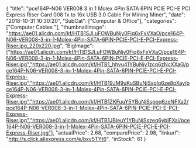 {
	"title": "pce164P-N06 VER008 3 in 1 Molex 4Pin SATA 6PIN PCIE PCI-E PCI Express Riser Card 008 1x to 16x USB 3.0 Cable For Mining Miner",
	"date": "2018-10-31 10:30:20",
	"SubCat": ["Computer & Office"],
	"categories": ["Computer Cables "],
	"thumbnailImage": "https://ae01.alicdn.com/kf/HTB1SJI.uFOWBuNjy0Fiq6xFxVXaO/pce164P-N06-VER008-3-in-1-Molex-4Pin-SATA-6PIN-PCIE-PCI-E-PCI-Express-Riser.jpg_220x220.jpg",
	"BigImage": ["https://ae01.alicdn.com/kf/HTB1SJI.uFOWBuNjy0Fiq6xFxVXaO/pce164P-N06-VER008-3-in-1-Molex-4Pin-SATA-6PIN-PCIE-PCI-E-PCI-Express-Riser.jpg","https://ae01.alicdn.com/kf/HTB1_hhvu41YBuNjy1zcq6zNcXXaG/pce164P-N06-VER008-3-in-1-Molex-4Pin-SATA-6PIN-PCIE-PCI-E-PCI-Express-Riser.jpg","https://ae01.alicdn.com/kf/HTB19JM9uKuSBuNjSsplq6ze8pXay/pce164P-N06-VER008-3-in-1-Molex-4Pin-SATA-6PIN-PCIE-PCI-E-PCI-Express-Riser.jpg","https://ae01.alicdn.com/kf/HTB1ZKFuuY5YBuNjSspoq6zeNFXa2/pce164P-N06-VER008-3-in-1-Molex-4Pin-SATA-6PIN-PCIE-PCI-E-PCI-Express-Riser.jpg","https://ae01.alicdn.com/kf/HTB1JBleuY1YBuNjSszeq6yblFXai/pce164P-N06-VER008-3-in-1-Molex-4Pin-SATA-6PIN-PCIE-PCI-E-PCI-Express-Riser.jpg"],
	"actualPrice": 2.68,
	"comparePrice": 2.98,
	"linkurl": "http://s.click.aliexpress.com/e/bxv5TYt6",
	"inStock": 61
}
